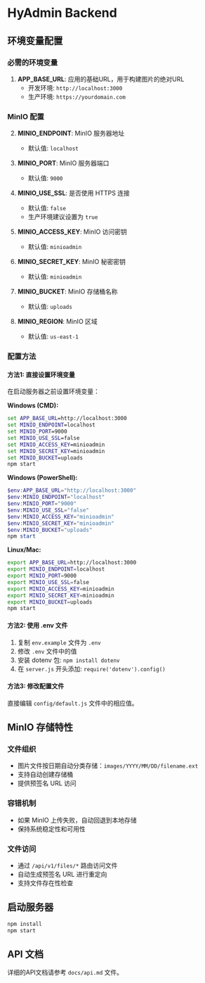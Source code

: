 # HyAdmin Backend

## 环境变量配置

### 必需的环境变量

1. **APP_BASE_URL**: 应用的基础URL，用于构建图片的绝对URL
   - 开发环境: `http://localhost:3000`
   - 生产环境: `https://yourdomain.com`

### MinIO 配置

2. **MINIO_ENDPOINT**: MinIO 服务器地址
   - 默认值: `localhost`

3. **MINIO_PORT**: MinIO 服务器端口
   - 默认值: `9000`

4. **MINIO_USE_SSL**: 是否使用 HTTPS 连接
   - 默认值: `false`
   - 生产环境建议设置为 `true`

5. **MINIO_ACCESS_KEY**: MinIO 访问密钥
   - 默认值: `minioadmin`

6. **MINIO_SECRET_KEY**: MinIO 秘密密钥
   - 默认值: `minioadmin`

7. **MINIO_BUCKET**: MinIO 存储桶名称
   - 默认值: `uploads`

8. **MINIO_REGION**: MinIO 区域
   - 默认值: `us-east-1`

### 配置方法

#### 方法1: 直接设置环境变量

在启动服务器之前设置环境变量：

**Windows (CMD):**
```cmd
set APP_BASE_URL=http://localhost:3000
set MINIO_ENDPOINT=localhost
set MINIO_PORT=9000
set MINIO_USE_SSL=false
set MINIO_ACCESS_KEY=minioadmin
set MINIO_SECRET_KEY=minioadmin
set MINIO_BUCKET=uploads
npm start
```

**Windows (PowerShell):**
```powershell
$env:APP_BASE_URL="http://localhost:3000"
$env:MINIO_ENDPOINT="localhost"
$env:MINIO_PORT="9000"
$env:MINIO_USE_SSL="false"
$env:MINIO_ACCESS_KEY="minioadmin"
$env:MINIO_SECRET_KEY="minioadmin"
$env:MINIO_BUCKET="uploads"
npm start
```

**Linux/Mac:**
```bash
export APP_BASE_URL=http://localhost:3000
export MINIO_ENDPOINT=localhost
export MINIO_PORT=9000
export MINIO_USE_SSL=false
export MINIO_ACCESS_KEY=minioadmin
export MINIO_SECRET_KEY=minioadmin
export MINIO_BUCKET=uploads
npm start
```

#### 方法2: 使用 .env 文件

1. 复制 `env.example` 文件为 `.env`
2. 修改 `.env` 文件中的值
3. 安装 dotenv 包: `npm install dotenv`
4. 在 `server.js` 开头添加: `require('dotenv').config()`

#### 方法3: 修改配置文件

直接编辑 `config/default.js` 文件中的相应值。

## MinIO 存储特性

### 文件组织
- 图片文件按日期自动分类存储：`images/YYYY/MM/DD/filename.ext`
- 支持自动创建存储桶
- 提供预签名 URL 访问

### 容错机制
- 如果 MinIO 上传失败，自动回退到本地存储
- 保持系统稳定性和可用性

### 文件访问
- 通过 `/api/v1/files/*` 路由访问文件
- 自动生成预签名 URL 进行重定向
- 支持文件存在性检查

## 启动服务器

```bash
npm install
npm start
```

## API 文档

详细的API文档请参考 `docs/api.md` 文件。
